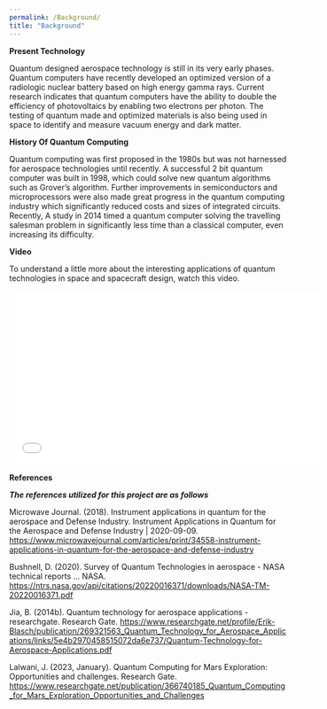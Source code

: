 ```yaml
---
permalink: /Background/
title: "Background"
---
```


**Present Technology**

Quantum designed aerospace technology is still in its very early phases. Quantum computers have recently developed an optimized version of a radiologic nuclear battery based on high energy gamma rays. Current research indicates that quantum computers have the ability to double the efficiency of photovoltaics by enabling two electrons per photon. The testing of quantum made and optimized materials is also being used in space to identify and measure vacuum energy and dark matter.

**History Of Quantum Computing**

Quantum computing was first proposed in the 1980s but was not harnessed for aerospace technologies until recently. A successful 2 bit quantum computer was built in 1998, which could solve new quantum algorithms such as Grover’s algorithm. Further improvements in semiconductors and microprocessors were also made great progress in the quantum computing industry which significantly reduced costs and sizes of integrated circuits. Recently, A study in 2014 timed a quantum computer solving the travelling salesman problem in significantly less time than a classical computer, even increasing its difficulty.

**Video**

To understand a little more about the interesting applications of quantum technologies in space and spacecraft design, watch this video.

<iframe width="560" height="315" src="[https://www.youtube.com/lFT2hwsCMls?si=JOl8VpLVjfM1kp1n]" title="YouTube video player" frameborder="0" allow="accelerometer; autoplay; clipboard-write; encrypted-media; gyroscope; picture-in-picture; web-share" referrerpolicy="strict-origin-when-cross-origin" allowfullscreen></iframe>



**References**

***The references utilized for this project are as follows***


Microwave Journal. (2018). Instrument applications in quantum for the aerospace and Defense Industry. Instrument Applications in Quantum for the Aerospace and Defense Industry | 2020-09-09. https://www.microwavejournal.com/articles/print/34558-instrument-applications-in-quantum-for-the-aerospace-and-defense-industry 

Bushnell, D. (2020). Survey of Quantum Technologies in aerospace - NASA technical reports ... NASA. https://ntrs.nasa.gov/api/citations/20220016371/downloads/NASA-TM-20220016371.pdf 

Jia, B. (2014b). Quantum technology for aerospace applications - researchgate. Research Gate. https://www.researchgate.net/profile/Erik-Blasch/publication/269321563_Quantum_Technology_for_Aerospace_Applications/links/5e4b2970458515072da6e737/Quantum-Technology-for-Aerospace-Applications.pdf 

Lalwani, J. (2023, January). Quantum Computing for Mars Exploration: Opportunities and challenges. Research Gate. https://www.researchgate.net/publication/366740185_Quantum_Computing_for_Mars_Exploration_Opportunities_and_Challenges 
